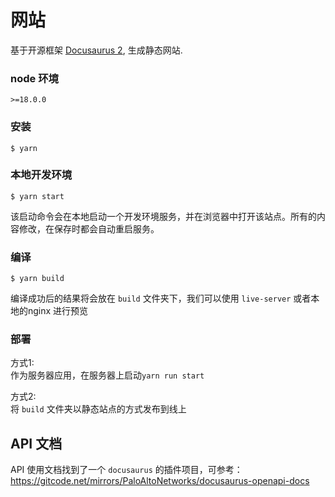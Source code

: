 # 网站

基于开源框架 [Docusaurus 2](https://docusaurus.io/), 生成静态网站.

### node 环境
```
>=18.0.0 
```

### 安装

```
$ yarn
```

### 本地开发环境

```
$ yarn start
```

该启动命令会在本地启动一个开发环境服务，并在浏览器中打开该站点。所有的内容修改，在保存时都会自动重启服务。

### 编译

```
$ yarn build
```

编译成功后的结果将会放在 `build` 文件夹下，我们可以使用 `live-server` 或者本地的nginx 进行预览

### 部署

方式1:  
作为服务器应用，在服务器上启动`yarn run start`

方式2:  
将 `build` 文件夹以静态站点的方式发布到线上

## API 文档

API 使用文档找到了一个 `docusaurus` 的插件项目，可参考： <https://gitcode.net/mirrors/PaloAltoNetworks/docusaurus-openapi-docs>
